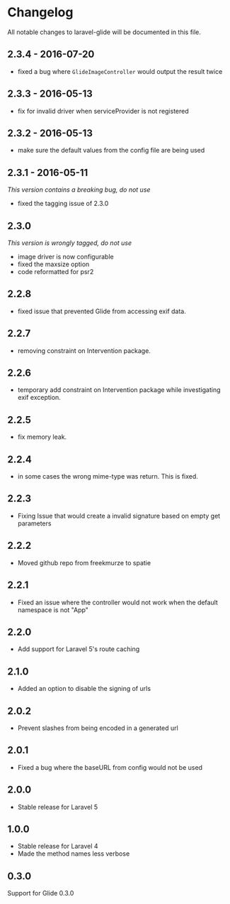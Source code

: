 # Changelog

All notable changes to laravel-glide will be documented in this file.

## 2.3.4 - 2016-07-20

- fixed a bug where `GlideImageController` would output the result twice

## 2.3.3 - 2016-05-13

- fix for invalid driver when serviceProvider is not registered

## 2.3.2 - 2016-05-13

- make sure the default values from the config file are being used

## 2.3.1 - 2016-05-11
*This version contains a breaking bug, do not use*

- fixed the tagging issue of 2.3.0

## 2.3.0
*This version is wrongly tagged, do not use*

- image driver is now configurable
- fixed the maxsize option
- code reformatted for psr2

## 2.2.8
- fixed issue that prevented Glide from accessing exif data.

## 2.2.7
- removing constraint on Intervention package.

## 2.2.6
- temporary add constraint on Intervention package while investigating exif exception.

## 2.2.5
- fix memory leak.

## 2.2.4
- in some cases the wrong mime-type was return. This is fixed.

## 2.2.3
- Fixing Issue that would create a invalid signature based on empty get parameters

## 2.2.2
- Moved github repo from freekmurze to spatie

## 2.2.1
- Fixed an issue where the controller would not work when the default namespace is not "App"

## 2.2.0
- Add support for Laravel 5's route caching

## 2.1.0
- Added an option to disable the signing of urls

## 2.0.2
- Prevent slashes from being encoded in a generated url

## 2.0.1
- Fixed a bug where the baseURL from config would not be used

## 2.0.0
- Stable release for Laravel 5

## 1.0.0
- Stable release for Laravel 4
- Made the method names less verbose

## 0.3.0
Support for Glide 0.3.0
